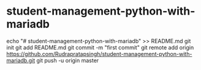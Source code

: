 # student-management-python-with-mariadb
echo "# student-management-python-with-mariadb" >> README.md
git init
git add README.md
git commit -m "first commit"
git remote add origin https://github.com/Rudrapratapsingh/student-management-python-with-mariadb.git
git push -u origin master
